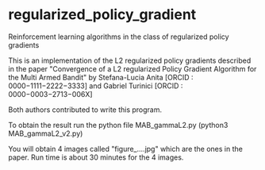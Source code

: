 # regularized_policy_gradient
Reinforcement learning algorithms in the class of regularized policy gradients

This is an implementation of the L2 regularized policy gradients described in the paper 
"Convergence of a L2 regularized Policy Gradient Algorithm for the Multi Armed Bandit"
by 
Stefana-Lucia Anita [ORCID : 0000−1111−2222−3333] 
and 
Gabriel Turinici [ORCID : 0000−0003−2713−006X]

Both authors contributed to write this program.

To obtain the result run the python file MAB_gammaL2.py
(python3 MAB_gammaL2_v2.py)

You will obtain 4 images called "figure_....jpg" which are the ones in the paper. Run time is about 30 minutes for the 4 images.

